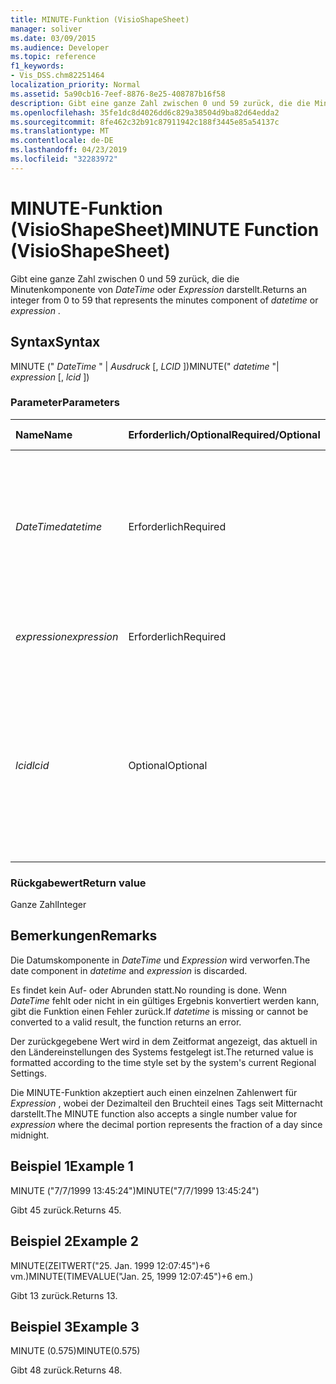 ```yaml
---
title: MINUTE-Funktion (VisioShapeSheet)
manager: soliver
ms.date: 03/09/2015
ms.audience: Developer
ms.topic: reference
f1_keywords:
- Vis_DSS.chm82251464
localization_priority: Normal
ms.assetid: 5a90cb16-7eef-8876-8e25-408787b16f58
description: Gibt eine ganze Zahl zwischen 0 und 59 zurück, die die Minutenkomponente von DateTime oder Expression darstellt.
ms.openlocfilehash: 35fe1dc8d4026dd6c829a38504d9ba82d64edda2
ms.sourcegitcommit: 8fe462c32b91c87911942c188f3445e85a54137c
ms.translationtype: MT
ms.contentlocale: de-DE
ms.lasthandoff: 04/23/2019
ms.locfileid: "32283972"
---
```

# <a name="minute-function-visioshapesheet"></a><span data-ttu-id="f2983-103">MINUTE-Funktion (VisioShapeSheet)</span><span class="sxs-lookup"><span data-stu-id="f2983-103">MINUTE Function (VisioShapeSheet)</span></span>

<span data-ttu-id="f2983-104">Gibt eine ganze Zahl zwischen 0 und 59 zurück, die die Minutenkomponente von *DateTime* oder *Expression* darstellt.</span><span class="sxs-lookup"><span data-stu-id="f2983-104">Returns an integer from 0 to 59 that represents the minutes component of  *datetime*  or  *expression*  .</span></span> 
  
## <a name="syntax"></a><span data-ttu-id="f2983-105">Syntax</span><span class="sxs-lookup"><span data-stu-id="f2983-105">Syntax</span></span>

<span data-ttu-id="f2983-106">MINUTE (" *DateTime* " |  *Ausdruck*  [, *LCID* ])</span><span class="sxs-lookup"><span data-stu-id="f2983-106">MINUTE(" *datetime*  "|  *expression*  [,  *lcid*  ])</span></span> 
  
### <a name="parameters"></a><span data-ttu-id="f2983-107">Parameter</span><span class="sxs-lookup"><span data-stu-id="f2983-107">Parameters</span></span>

|<span data-ttu-id="f2983-108">**Name**</span><span class="sxs-lookup"><span data-stu-id="f2983-108">**Name**</span></span>|<span data-ttu-id="f2983-109">**Erforderlich/Optional**</span><span class="sxs-lookup"><span data-stu-id="f2983-109">**Required/Optional**</span></span>|<span data-ttu-id="f2983-110">**Datentyp**</span><span class="sxs-lookup"><span data-stu-id="f2983-110">**Data Type**</span></span>|<span data-ttu-id="f2983-111">**Beschreibung**</span><span class="sxs-lookup"><span data-stu-id="f2983-111">**Description**</span></span>|
|:-----|:-----|:-----|:-----|
| <span data-ttu-id="f2983-112">_DateTime_</span><span class="sxs-lookup"><span data-stu-id="f2983-112">_datetime_</span></span> <br/> |<span data-ttu-id="f2983-113">Erforderlich</span><span class="sxs-lookup"><span data-stu-id="f2983-113">Required</span></span>  <br/> |<span data-ttu-id="f2983-114">**String**</span><span class="sxs-lookup"><span data-stu-id="f2983-114">**String**</span></span> <br/> |<span data-ttu-id="f2983-115">Beliebige Zeichenfolge, die allgemein als Datums- und Zeitangabe erkannt wird, oder ein Bezug auf eine Zelle mit einer Datums- und Zeitangabe.</span><span class="sxs-lookup"><span data-stu-id="f2983-115">Any string commonly recognized as a date and time or a reference to a cell containing a date and time.</span></span>  <br/> |
| <span data-ttu-id="f2983-116">_expression_</span><span class="sxs-lookup"><span data-stu-id="f2983-116">_expression_</span></span> <br/> |<span data-ttu-id="f2983-117">Erforderlich</span><span class="sxs-lookup"><span data-stu-id="f2983-117">Required</span></span>  <br/> |<span data-ttu-id="f2983-118">**String**</span><span class="sxs-lookup"><span data-stu-id="f2983-118">**String**</span></span> <br/> | <span data-ttu-id="f2983-119">Beliebiger Ausdruck, der eine Datums- und Zeitangabe liefert.</span><span class="sxs-lookup"><span data-stu-id="f2983-119">Any expression that yields a date and time.</span></span>  <br/> |
| <span data-ttu-id="f2983-120">_lcid_</span><span class="sxs-lookup"><span data-stu-id="f2983-120">_lcid_</span></span> <br/> |<span data-ttu-id="f2983-121">Optional</span><span class="sxs-lookup"><span data-stu-id="f2983-121">Optional</span></span>  <br/> |<span data-ttu-id="f2983-122">**Number**</span><span class="sxs-lookup"><span data-stu-id="f2983-122">**Number**</span></span> <br/> |<span data-ttu-id="f2983-123">Der lokale Bezeichner, der bei der Auswertung eines nicht lokalen Werts für datetime verwendet werden soll.</span><span class="sxs-lookup"><span data-stu-id="f2983-123">The locale identifier to be used in evaluating a nonlocal datetime.</span></span> <span data-ttu-id="f2983-124">Der lokale Bezeichner ist eine Zahl, die in den Systemkopfdateien beschrieben wird.</span><span class="sxs-lookup"><span data-stu-id="f2983-124">The locale identifier is a number described in the system header files.</span></span>  <br/> |
   
### <a name="return-value"></a><span data-ttu-id="f2983-125">Rückgabewert</span><span class="sxs-lookup"><span data-stu-id="f2983-125">Return value</span></span>

<span data-ttu-id="f2983-126">Ganze Zahl</span><span class="sxs-lookup"><span data-stu-id="f2983-126">Integer</span></span>
  
## <a name="remarks"></a><span data-ttu-id="f2983-127">Bemerkungen</span><span class="sxs-lookup"><span data-stu-id="f2983-127">Remarks</span></span>

<span data-ttu-id="f2983-128">Die Datumskomponente in _DateTime_ und _Expression_ wird verworfen.</span><span class="sxs-lookup"><span data-stu-id="f2983-128">The date component in  _datetime_ and  _expression_ is discarded.</span></span> 
  
<span data-ttu-id="f2983-129">Es findet kein Auf- oder Abrunden statt.</span><span class="sxs-lookup"><span data-stu-id="f2983-129">No rounding is done.</span></span> <span data-ttu-id="f2983-130">Wenn _DateTime_ fehlt oder nicht in ein gültiges Ergebnis konvertiert werden kann, gibt die Funktion einen Fehler zurück.</span><span class="sxs-lookup"><span data-stu-id="f2983-130">If  _datetime_ is missing or cannot be converted to a valid result, the function returns an error.</span></span> 
  
<span data-ttu-id="f2983-131">Der zurückgegebene Wert wird in dem Zeitformat angezeigt, das aktuell in den Ländereinstellungen des Systems festgelegt ist.</span><span class="sxs-lookup"><span data-stu-id="f2983-131">The returned value is formatted according to the time style set by the system's current Regional Settings.</span></span>
  
<span data-ttu-id="f2983-132">Die MINUTE-Funktion akzeptiert auch einen einzelnen Zahlenwert für _Expression_ , wobei der Dezimalteil den Bruchteil eines Tags seit Mitternacht darstellt.</span><span class="sxs-lookup"><span data-stu-id="f2983-132">The MINUTE function also accepts a single number value for  _expression_ where the decimal portion represents the fraction of a day since midnight.</span></span> 
  
## <a name="example-1"></a><span data-ttu-id="f2983-133">Beispiel 1</span><span class="sxs-lookup"><span data-stu-id="f2983-133">Example 1</span></span>

<span data-ttu-id="f2983-134">MINUTE ("7/7/1999 13:45:24")</span><span class="sxs-lookup"><span data-stu-id="f2983-134">MINUTE("7/7/1999 13:45:24")</span></span>
  
<span data-ttu-id="f2983-135">Gibt 45 zurück.</span><span class="sxs-lookup"><span data-stu-id="f2983-135">Returns 45.</span></span>
  
## <a name="example-2"></a><span data-ttu-id="f2983-136">Beispiel 2</span><span class="sxs-lookup"><span data-stu-id="f2983-136">Example 2</span></span>

<span data-ttu-id="f2983-137">MINUTE(ZEITWERT("25. Jan. 1999 12:07:45")+6 vm.)</span><span class="sxs-lookup"><span data-stu-id="f2983-137">MINUTE(TIMEVALUE("Jan. 25, 1999 12:07:45")+6 em.)</span></span>
  
<span data-ttu-id="f2983-138">Gibt 13 zurück.</span><span class="sxs-lookup"><span data-stu-id="f2983-138">Returns 13.</span></span>
  
## <a name="example-3"></a><span data-ttu-id="f2983-139">Beispiel 3</span><span class="sxs-lookup"><span data-stu-id="f2983-139">Example 3</span></span>

<span data-ttu-id="f2983-140">MINUTE (0.575)</span><span class="sxs-lookup"><span data-stu-id="f2983-140">MINUTE(0.575)</span></span>
  
<span data-ttu-id="f2983-141">Gibt 48 zurück.</span><span class="sxs-lookup"><span data-stu-id="f2983-141">Returns 48.</span></span>
  

